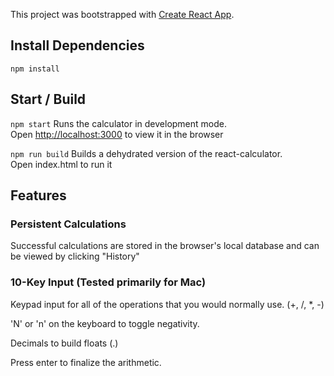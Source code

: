 This project was bootstrapped with [Create React App](https://github.com/facebook/create-react-app).

## Install Dependencies

```
npm install
```

## Start / Build

`npm start`
Runs the calculator in development mode. <br>
Open [http://localhost:3000](http://localhost:3000) to view it in the browser

`npm run build`
Builds a dehydrated version of the react-calculator. <br>
Open index.html to run it

## Features

### Persistent Calculations
Successful calculations are stored in the browser's local database and can be viewed by clicking "History"

### 10-Key Input (Tested primarily for Mac)
Keypad input for all of the operations that you would normally use. (+, /, *, -)

'N' or 'n' on the keyboard to toggle negativity.

Decimals to build floats (.)

Press enter to finalize the arithmetic.
